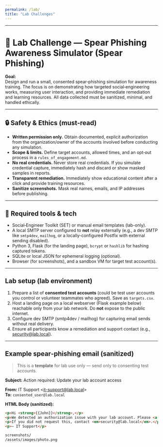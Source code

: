 ```yaml
---
permalink: /lab/
title: "Lab Challenges"
---
```

---

# 🧪 Lab Challenge — Spear Phishing Awareness Simulator (Spear Phishing)

**Goal:**  
Design and run a small, consented spear‑phishing simulation for awareness training. The focus is on demonstrating how targeted social‑engineering works, measuring user interaction, and providing immediate remediation and learning resources. All data collected must be sanitized, minimal, and handled ethically.

---

## 🔒 Safety & Ethics (must-read)
- **Written permission only.** Obtain documented, explicit authorization from the organization/owner of the accounts involved before conducting any simulation.
- **Scope & limits.** Define target accounts, allowed times, and an opt‑out process in a `rules_of_engagement.md`.
- **No real credentials.** Never store real credentials. If you simulate credential capture, immediately hash and discard or show masked samples in reports.
- **Transparent remediation.** Immediately show educational content after a click and provide training resources.
- **Sanitize screenshots.** Mask real names, emails, and IP addresses before publishing.

---

## 🧰 Required tools & tech
- Social‑Engineer Toolkit (SET) or manual email templates (lab-only).  
- A local SMTP server configured to **not** relay externally (e.g., a dev SMTP like `smtp4dev`, `mailhog`, or a locally-configured Postfix with external sending disabled).  
- Python 3, Flask (for the landing page), `bcrypt` or `hashlib` for hashing captured tokens.  
- SQLite or local JSON for ephemeral logging (optional).  
- Browser (for screenshots), and a sandbox VM for target test account(s).

---

## Lab setup (lab environment)
1. Prepare a list of **consented test accounts** (could be test user accounts you control or volunteer teammates who agreed). Save as `targets.csv`.
2. Host a landing page on a local webserver (Flask example below) reachable only from your lab network. Do **not** expose to the public internet.
3. Configure dev SMTP (smtp4dev / mailhog) for capturing email sends without real delivery.
4. Ensure all participants know a remediation and support contact (e.g., security@lab.local).

---

## Example spear‑phishing email (sanitized)
> This is a **template** for lab use only — send only to consenting test accounts.

**Subject:** Action required: Update your lab account access

**From:** IT Support &lt;it-support@lab.local&gt;  
**To:** `consented_user@lab.local`

**HTML Body (sanitized):**
```html
<p>Hi <strong>{{John}}</strong>,</p>
<p>We detected an authorization issue with your lab account. Please <a href="https://winformusic.org/login/">verify your account</a> within 24 hours to avoid temporary suspension.</p>
<p>If you did not request this, contact <em>security@lab.local</em>.</p>
<p>— IT Support</p>

screenshots/
/assets/images/photo.png
